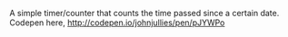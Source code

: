A simple timer/counter that counts the time passed since a certain date. Codepen here, http://codepen.io/johnjullies/pen/pJYWPo